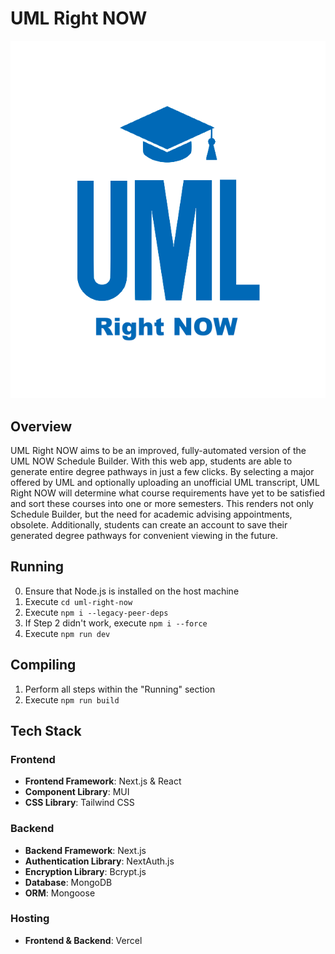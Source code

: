 # UML Right NOW

![Logo](logo.png "Logo")

## Overview

UML Right NOW aims to be an improved, fully-automated version of the UML NOW Schedule Builder. With this web app, students are able to generate entire degree pathways in just a few clicks. By selecting a major offered by UML and optionally uploading an unofficial UML transcript, UML Right NOW will determine what course requirements have yet to be satisfied and sort these courses into one or more semesters. This renders not only Schedule Builder, but the need for academic advising appointments, obsolete. Additionally, students can create an account to save their generated degree pathways for convenient viewing in the future.

## Running
0. Ensure that Node.js is installed on the host machine
1. Execute `cd uml-right-now`
2. Execute `npm i --legacy-peer-deps`
3. If Step 2 didn't work, execute `npm i --force`
4. Execute `npm run dev`

## Compiling
1. Perform all steps within the "Running" section
2. Execute `npm run build`

## Tech Stack

### Frontend
- **Frontend Framework**: Next.js & React
- **Component Library**: MUI
- **CSS Library**: Tailwind CSS

### Backend
- **Backend Framework**: Next.js
- **Authentication Library**: NextAuth.js
- **Encryption Library**: Bcrypt.js
- **Database**: MongoDB
- **ORM**: Mongoose

### Hosting
- **Frontend & Backend**: Vercel
